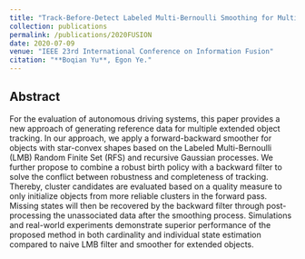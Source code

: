 ```yaml
---
title: "Track-Before-Detect Labeled Multi-Bernoulli Smoothing for Multiple Extended Objects"
collection: publications
permalink: /publications/2020FUSION
date: 2020-07-09
venue: "IEEE 23rd International Conference on Information Fusion"
citation: "**Boqian Yu**, Egon Ye."
---
```


## Abstract
For the evaluation of autonomous driving systems, this paper provides a new approach of generating reference data for multiple extended object tracking. In our approach, we apply a forward-backward smoother for objects with star-convex shapes based on the Labeled Multi-Bernoulli (LMB) Random Finite Set (RFS) and recursive Gaussian processes. We further propose to combine a robust birth policy with a backward filter to solve the conflict between robustness and completeness of tracking. Thereby, cluster candidates are evaluated based on a quality measure to only initialize objects from more reliable clusters in the forward pass. Missing states will then be recovered by the backward filter through post-processing the unassociated data after the smoothing process. Simulations and real-world experiments demonstrate superior performance of the proposed method in both cardinality and individual state estimation compared to naive LMB filter and smoother for extended objects.
